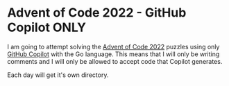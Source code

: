 # Advent of Code 2022 - GitHub Copilot ONLY
I am going to attempt solving the [Advent of Code 2022](https://adventofcode.com/) puzzles using only 
[GitHub Copilot](https://github.com/features/copilot) with the Go language. This means that I will only be
writing comments and I will only be allowed to accept code that Copilot generates.

Each day will get it's own directory.